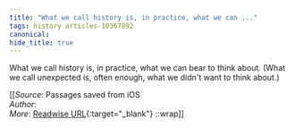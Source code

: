 ```yaml
---
title: "What we call history is, in practice, what we can ..."
tags: history articles-10367892
canonical: 
hide_title: true
---
```


What we call history is, in practice, what we can bear to think about. (What we call unexpected is, often enough, what we didn't want to think about.)


[[_Source_: Passages saved from iOS<br>
_Author_: <br>
_More_: [Readwise URL](https://readwise.io/open/225832433){:target="_blank"}
::wrap]]